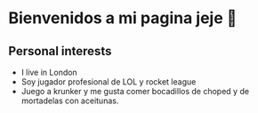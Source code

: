 # Bienvenidos a mi pagina jeje  👋
## Personal interests
- I live in London
- Soy jugador profesional de LOL y rocket league
- Juego a krunker y me gusta comer bocadillos de choped y de mortadelas con aceitunas.
<!--
**PedroCorr/Pedrocorr** is a ✨ _special_ ✨ repository because its `README.md` (this file) appears on your GitHub profile.

Here are some ideas to get you started:

- 🔭 I’m currently working on ...
- 🌱 I’m currently learning ...
- 👯 I’m looking to collaborate on ...
- 🤔 I’m looking for help with ...
- 💬 Ask me about ...
- 📫 How to reach me: ...
- 😄 Pronouns: ...
- ⚡ Fun fact: ...
-->
